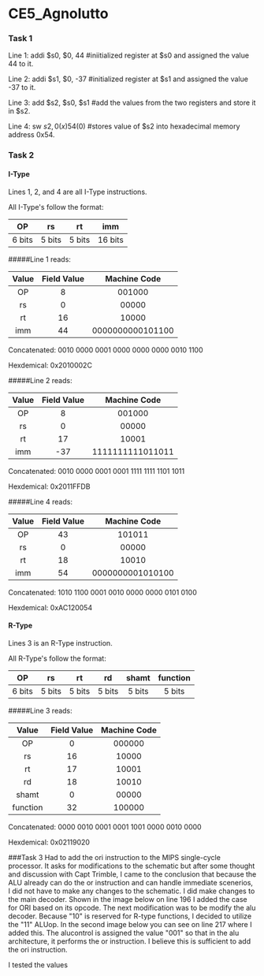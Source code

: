 CE5_Agnolutto
=============
### Task 1
Line 1: addi $s0, $0, 44 #iniitialized register at $s0 and assigned the value 44 to it.

Line 2: addi $s1, $0, -37 #initialized register at $s1 and assigned the value -37 to it.

Line 3: add $s2, $s0, $s1 #add the values from the two registers and store it in $s2.

Line 4: sw $s2, 0(x)54($0) #stores value of $s2 into hexadecimal memory address 0x54.

### Task 2

#### I-Type

Lines 1, 2, and 4 are all I-Type instructions.

All I-Type's follow the format:

|OP|rs|rt|imm|
|:--------:|:------:|:-----:|:-------------:|
|6 bits|5 bits|5 bits| 16 bits


#####Line 1 reads:

| Value   | Field Value   | Machine Code  |
|:--------:|:------------:|:-------------:|
| OP | 8 |001000 |
| rs   | 0 | 00000| 
| rt   | 16 | 10000 |
| imm  | 44  | 0000000000101100 |

Concatenated: 0010 0000 0001 0000 0000 0000 0010 1100

Hexdemical: 0x2010002C

#####Line 2 reads:

| Value   | Field Value   | Machine Code  |
|:--------:|:------------:|:-------------:|
| OP | 8 |001000 |
| rs   | 0 | 00000| 
| rt   | 17 | 10001 |
| imm  | -37  | 1111111111011011 |

Concatenated: 0010 0000 0001 0001 1111 1111 1101 1011

Hexdemical: 0x2011FFDB

#####Line 4 reads:

| Value   | Field Value   | Machine Code  |
|:--------:|:------------:|:-------------:|
| OP | 43 |101011 |
| rs   | 0 | 00000| 
| rt   | 18 | 10010 |
| imm  | 54  | 0000000001010100 |

Concatenated: 1010 1100 0001 0010 0000 0000 0101 0100

Hexdemical: 0xAC120054

#### R-Type

Lines 3 is an R-Type instruction.

All R-Type's follow the format:

|OP|rs|rt|rd|shamt|function|
|:--------:|:------:|:-----:|:----:|:----:|:----:|
|6 bits|5 bits|5 bits| 5 bits|5 bits|5 bits|6 bits|

#####Line 3 reads:

| Value   | Field Value   | Machine Code  |
|:--------:|:------------:|:-------------:|
| OP | 0 |000000 |
| rs   | 16 | 10000| 
| rt   | 17 | 10001 |
| rd  | 18| 10010 |
|shamt| 0| 00000|
|function|32 | 100000|

Concatenated: 0000 0010 0001 0001 1001 0000 0010 0000

Hexdemical: 0x02119020



###Task 3
Had to add the ori instruction to the MIPS single-cycle processor. It asks for modifications to the schematic but after some thought and discussion with Capt Trimble, I came to the conclusion that because the ALU already can do the or instruction and can handle immediate scenerios, I did not have to make any changes to the schematic. I did make changes to the main decoder. Shown in the image below on line 196 I added the case for ORI based on its opcode. The next modification was to be modify the alu decoder. Because "10" is reserved for R-type functions, I decided to utilize the "11" ALUop. In the second image below you can see on line 217 where I added this. The alucontrol is assigned the value "001" so that in the alu architecture, it performs the or instruction. I  believe this is sufficient to add the ori instruction. 

I tested the values 












